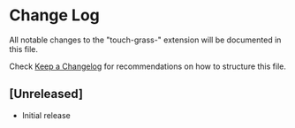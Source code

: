 # Change Log

All notable changes to the "touch-grass-" extension will be documented in this file.

Check [Keep a Changelog](http://keepachangelog.com/) for recommendations on how to structure this file.

## [Unreleased]

- Initial release